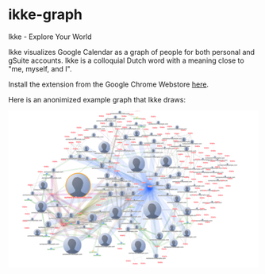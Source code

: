 # ikke-graph

Ikke - Explore Your World

Ikke visualizes Google Calendar as a graph of people for both personal and gSuite accounts. Ikke is a colloquial Dutch word with a meaning close to "me, myself, and I".

Install the extension from the Google Chrome Webstore [here](https://chrome.google.com/webstore/detail/ikke/fmeadohikadcafhjaijonglpjdnncnal).

Here is an anonimized example graph that Ikke draws:

![screenshot](/screenshot.png)
